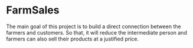 # FarmSales
The main goal of this project is to build a direct connection between the farmers and customers. So that, it will reduce the intermediate person and farmers can also sell their products at a justified price.
